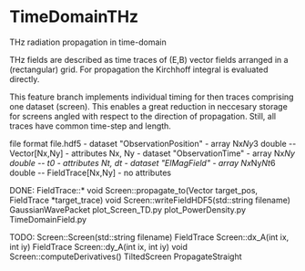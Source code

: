 # TimeDomainTHz
THz radiation propagation in time-domain

THz fields are described as time traces of (E,B) vector fields
arranged in a (rectangular) grid. For propagation the Kirchhoff integral
is evaluated directly.

This feature branch implements individual timing for then traces
comprising one dataset (screen). This enables a great reduction
in neccesary storage for screens angled with respect to
the direction of propagation. Still, all traces have common
time-step and length.

file format
file.hdf5
    - dataset "ObservationPosition"
        - array Nx*Ny*3 double -- Vector[Nx,Ny]
        - attributes Nx, Ny
    - dataset "ObservationTime"
        - array Nx*Ny double -- t0
        - attributes Nt, dt
    - dataset "ElMagField"
        - array Nx*Ny*Nt*6 double -- FieldTrace[Nx,Ny]
        - no attributes 

DONE:
FieldTrace::*
void Screen::propagate_to(Vector target_pos, FieldTrace *target_trace)
void Screen::writeFieldHDF5(std::string filename)
GaussianWavePacket
plot_Screen_TD.py
plot_PowerDensity.py
TimeDomainField.py

TODO:
Screen::Screen(std::string filename)
FieldTrace Screen::dx_A(int ix, int iy)
FieldTrace Screen::dy_A(int ix, int iy)
void Screen::computeDerivatives()
TiltedScreen
PropagateStraight

